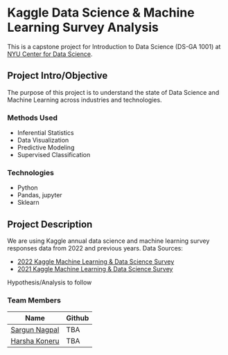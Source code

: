 # Kaggle Data Science & Machine Learning Survey Analysis
This is a capstone project for Introduction to Data Science (DS-GA 1001) at [NYU Center for Data Science](https://cds.nyu.edu/). 

## Project Intro/Objective
The purpose of this project is to understand the state of Data Science and Machine Learning across industries and technologies.

<!-- ### Partner
* [Name of Partner organization/Government department etc..]
* Website for partner
* Partner contact: [Name of Contact], [slack handle of contact if any]
* If you do not have a partner leave this section out -->

### Methods Used
* Inferential Statistics
* Data Visualization
* Predictive Modeling
* Supervised Classification

### Technologies
* Python
* Pandas, jupyter
* Sklearn

## Project Description
We are using Kaggle annual data science and machine learning survey responses data from 2022 and previous years. 
Data Sources: 
* [2022 Kaggle Machine Learning & Data Science Survey](https://www.kaggle.com/competitions/kaggle-survey-2022/data)
* [2021 Kaggle Machine Learning & Data Science Survey](https://www.kaggle.com/competitions/kaggle-survey-2021/data)

Hypothesis/Analysis to follow


<!-- ## Getting Started

1. Clone this repo (for help see this [tutorial](https://help.github.com/articles/cloning-a-repository/)).
2. Raw Data is being kept [here](Repo folder containing raw data) within this repo.

    *If using offline data mention that and how they may obtain the data from the froup)*
    
3. Data processing/transformation scripts are being kept [here](Repo folder containing data processing scripts/notebooks)
4. etc...

*If your project is well underway and setup is fairly complicated (ie. requires installation of many packages) create another "setup.md" file and link to it here*  

5. Follow setup [instructions](Link to file)

## Featured Notebooks/Analysis/Deliverables
* [Notebook/Markdown/Slide Deck Title](link)
* [Notebook/Markdown/Slide DeckTitle](link)
* [Blog Post](link) -->


### Team Members

|Name     |  Github   | 
|---------|-----------------|
|[Sargun Nagpal](https://www.linkedin.com/in/sargun-nagpal/)|     TBA    |
|[Harsha Koneru](https://www.linkedin.com/in/harshakoneru/) |     TBA    |